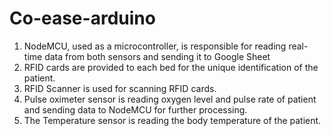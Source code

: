 # Co-ease-arduino

1. NodeMCU, used as a microcontroller, is responsible for reading real-time data from both sensors and sending it to Google Sheet
2. RFID cards are provided to each bed for the unique identification of the patient.
3. RFID Scanner is used for scanning RFID cards.
4. Pulse oximeter sensor is reading oxygen level and pulse rate of patient and sending data to NodeMCU for further processing.
5. The Temperature sensor is reading the body temperature of the patient.
